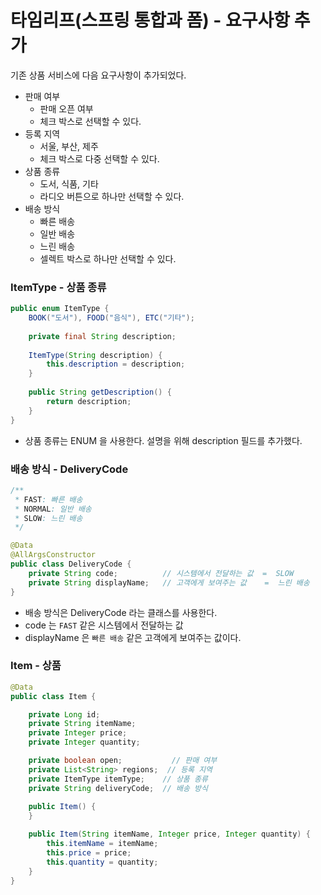
# 타임리프(스프링 통합과 폼) - 요구사항 추가

기존 상품 서비스에 다음 요구사항이 추가되었다.

- 판매 여부
  - 판매 오픈 여부
  - 체크 박스로 선택할 수 있다.
- 등록 지역
  - 서울, 부산, 제주
  - 체크 박스로 다중 선택할 수 있다.
- 상품 종류
  - 도서, 식품, 기타
  - 라디오 버튼으로 하나만 선택할 수 있다.
- 배송 방식
  - 빠른 배송
  - 일반 배송
  - 느린 배송
  - 셀렉트 박스로 하나만 선택할 수 있다.

### ItemType - 상품 종류

```java
public enum ItemType {
    BOOK("도서"), FOOD("음식"), ETC("기타");
    
    private final String description;
    
    ItemType(String description) {
        this.description = description;
    }
    
    public String getDescription() {
        return description;
    }
}
```
- 상품 종류는 ENUM 을 사용한다. 설명을 위해 description 필드를 추가했다.

### 배송 방식 - DeliveryCode

```java
/**
 * FAST: 빠른 배송
 * NORMAL: 일반 배송
 * SLOW: 느린 배송
 */

@Data
@AllArgsConstructor
public class DeliveryCode {
    private String code;          // 시스템에서 전달하는 값  =  SLOW
    private String displayName;   // 고객에게 보여주는 값    =  느린 배송
}
```

- 배송 방식은 DeliveryCode 라는 클래스를 사용한다.
- code 는 ```FAST``` 같은 시스템에서 전달하는 값
- displayName 은 ```빠른 배송``` 같은 고객에게 보여주는 값이다.

### Item - 상품

```java
@Data
public class Item {

    private Long id;
    private String itemName;
    private Integer price;
    private Integer quantity;

    private boolean open;           // 판매 여부
    private List<String> regions;  // 등록 지역
    private ItemType itemType;    // 상품 종류
    private String deliveryCode;  // 배송 방식 
    
    public Item() {
    }

    public Item(String itemName, Integer price, Integer quantity) {
        this.itemName = itemName;
        this.price = price;
        this.quantity = quantity;
    }
}
```
